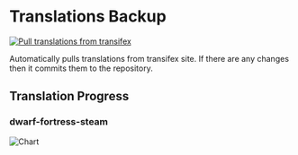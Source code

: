 # Translations Backup

[![Pull translations from transifex](https://github.com/dfint/translations-backup/actions/workflows/pull-translations.yml/badge.svg)](https://github.com/dfint/translations-backup/actions/workflows/pull-translations.yml)

Automatically pulls translations from transifex site. If there are any changes then it commits them to the repository.

## Translation Progress

### dwarf-fortress-steam

![Chart](https://quickchart.io/chart/render/sf-9272d328-82cf-463f-9a92-a25c70eaa28e)
<!--
### dwarf-fortress

![Chart](https://quickchart.io/chart/render/sf-b0d89138-1e7a-4501-bbf8-8a36e74c0c47)
-->